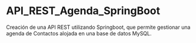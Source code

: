 # API_REST_Agenda_SpringBoot
Creación de una API REST utilizando Springboot, que permite gestionar una agenda de Contactos alojada en una base de datos MySQL.
